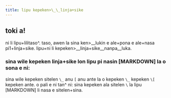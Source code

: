 ```yaml
---
title: lipu kepeken>\_\_linja+sike
---
```


## toki a!
ni li lipu+lilitaso^. taso, awen la sina ken>\_\_lukin e ale+pona e ale+nasa pi1+linja+sike. lipu+ni li kepeken>\_\_linja+sike\_\_nanpa\_\_luka.

### sina wile kepeken linja+sike lon lipu pi nasin \[MARKDOWN] la o sona e ni:
sina wile kepeken sitelen `\_` anu `[` anu ante la o kepeken `\_` kepeken `\[` kepeken ante. o pali e ni tan^ ni: sina kepeken ala sitelen `\` la lipu [MARKDOWN] li nasa e sitelen+sina.
